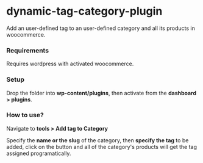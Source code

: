 # dynamic-tag-category-plugin
Add an user-defined tag to an user-defined category and all its products in woocommerce.

### Requirements

Requires wordpress with activated woocommerce.

### Setup

Drop the folder into **wp-content/plugins**, then activate from the **dashboard > plugins**.

### How to use?

Navigate to **tools > Add tag to Category**

Specify the **name or the slug** of the category, then **specify the tag** to be added, click on the button and all of the category's products will get the tag assigned programatically.

